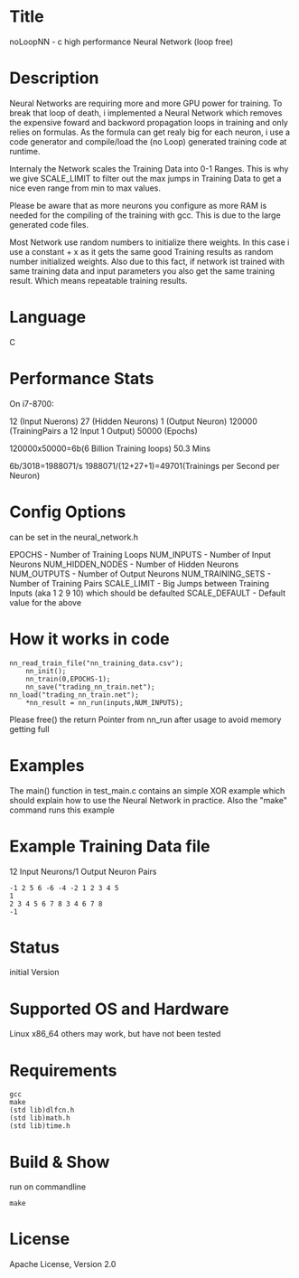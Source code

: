 # Title
noLoopNN - c high performance Neural Network (loop free)

# Description

Neural Networks are requiring more and more GPU power for training. 
To break that loop of death, i implemented a Neural Network which removes
the expensive foward and backword propagation loops in training and only 
relies on formulas. As the formula can get realy big for each neuron, i
use a code generator and compile/load the (no Loop) generated training code
at runtime.

Internaly the Network scales the Training Data into 0-1 Ranges. This is why
we give SCALE_LIMIT to filter out the max jumps in Training Data to get a nice
even range from min to max values.

Please be aware that as more neurons you configure as more RAM is needed for the
compiling of the training with gcc. This is due to the large generated code files.

Most Network use random numbers to initialize there weights. In this case i use
a constant + x as it gets the same good Training results as random number initialized
weights. Also due to this fact, if network ist trained with same training data and 
input parameters you also get the same training result. Which means repeatable training
results.

# Language

C

# Performance Stats

On i7-8700:

12 	(Input Nuerons)
27 	(Hidden Neurons)
1  	(Output Neuron)
120000  (TrainingPairs a 12 Input 1 Output)
50000	(Epochs)

120000x50000=6b(6 Billion Training loops)
50.3 Mins

6b/3018=1988071/s
1988071/(12+27+1)=49701(Trainings per Second per Neuron)

# Config Options

can be set in the neural_network.h

EPOCHS			- Number of Training Loops
NUM_INPUTS		- Number of Input Neurons
NUM_HIDDEN_NODES	- Number of Hidden Neurons
NUM_OUTPUTS		- Number of Output Neurons
NUM_TRAINING_SETS	- Number of Training Pairs
SCALE_LIMIT		- Big Jumps between Training Inputs (aka 1 2 9 10) which should be defaulted 
SCALE_DEFAULT		- Default value for the above

# How it works in code

	nn_read_train_file("nn_training_data.csv");
    	nn_init();
    	nn_train(0,EPOCHS-1);
    	nn_save("trading_nn_train.net");
	nn_load("trading_nn_train.net");
    	*nn_result = nn_run(inputs,NUM_INPUTS);

Please free() the return Pointer from nn_run after usage to avoid memory getting full

# Examples

The main() function in test_main.c contains an simple XOR example 
which should explain how to use the Neural Network in practice. Also the "make" command runs
this example 

# Example Training Data file

12 Input Neurons/1 Output Neuron Pairs

	-1 2 5 6 -6 -4 -2 1 2 3 4 5
	1
	2 3 4 5 6 7 8 3 4 6 7 8 
	-1

# Status

initial Version

# Supported OS and Hardware

Linux x86_64
others may work, but have not been tested

# Requirements

	gcc
	make
	(std lib)dlfcn.h
	(std lib)math.h
	(std lib)time.h

# Build & Show

run on commandline

	make

# License

Apache License, Version 2.0
